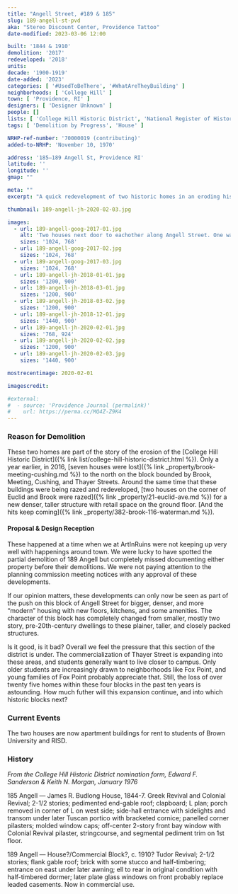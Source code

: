 ```yaml
---
title: "Angell Street, #189 & 185"
slug: 189-angell-st-pvd
aka: "Stereo Discount Center, Providence Tattoo"
date-modified: 2023-03-06 12:00

built: '1844 & 1910'
demolition: '2017'
redeveloped: '2018'
units:
decade: '1900-1919'
date-added: '2023'
categories: [ '#UsedToBeThere', '#WhatAreTheyBuilding' ]
neighborhoods: [ 'College Hill' ]
town: [ 'Providence, RI' ]
designers: [ 'Designer Unknown' ]
people: []
lists: [ 'College Hill Historic District', 'National Register of Historic Places' ]
tags: [ 'Demolition by Progress', 'House' ]

NRHP-ref-number: '70000019 (contributing)'
added-to-NRHP: 'November 10, 1970'

address: '185–189 Angell St, Providence RI'
latitude: ''
longitude: ''
gmap: ""

meta: ""
excerpt: "A quick redevelopment of two historic homes in an eroding historic district under pressure to provide “modern” student housing"

thumbnail: 189-angell-jh-2020-02-03.jpg

images:
  - url: 189-angell-goog-2017-01.jpg
    alt: 'Two houses next door to eachother along Angell Street. One was a small, brick building which was used as commercial space while the other was a mid-19th-century building used as apartments. The smaller one was heavily modified while the other was demolished.'
    sizes: '1024, 768'
  - url: 189-angell-goog-2017-02.jpg
    sizes: '1024, 768'
  - url: 189-angell-goog-2017-03.jpg
    sizes: '1024, 768'
  - url: 189-angell-jh-2018-01-01.jpg
    sizes: '1200, 900'
  - url: 189-angell-jh-2018-03-01.jpg
    sizes: '1200, 900'
  - url: 189-angell-jh-2018-03-02.jpg
    sizes: '1200, 900'
  - url: 189-angell-jh-2018-12-01.jpg
    sizes: '1440, 900'
  - url: 189-angell-jh-2020-02-01.jpg
    sizes: '768, 924'
  - url: 189-angell-jh-2020-02-02.jpg
    sizes: '1200, 900'
  - url: 189-angell-jh-2020-02-03.jpg
    sizes: '1440, 900'

mostrecentimage: 2020-02-01

imagescredit:

#external:
#  - source: 'Providence Journal (permalink)'
#    url: https://perma.cc/MQ4Z-Z9K4
---
```


### Reason for Demolition

These two homes are part of the story of the erosion of the [College Hill Historic District]({% link list/college-hill-historic-district.html %}). Only a year earlier, in 2016, [seven houses were lost]({% link _property/brook-meeting-cushing.md %}) to the north on the block bounded by Brook, Meeting, Cushing, and Thayer Streets. Around the same time that these buildings were being razed and redeveloped, [two houses on the corner of Euclid and Brook were razed]({% link _property/21-euclid-ave.md %}) for a new denser, taller structure with retail space on the ground floor. [And the hits keep coming]({% link _property/382-brook-116-waterman.md %}). 

#### Proposal & Design Reception

These happened at a time when we at ArtInRuins were not keeping up very well with happenings around town. We were lucky to have spotted the partial demolition of 189 Angell but completely missed documenting either property before their demolitions. We were not paying attention to the planning commission meeting notices with any approval of these developments. 

If our opinion matters, these developments can only now be seen as part of the push on this block of Angell Street for bigger, denser, and more “modern” housing with new floors, kitchens, and some amenities. The character of this block has completely changed from smaller, mostly two story, pre-20th-century dwellings to these plainer, taller, and closely packed structures. 

Is it good, is it bad? Overall we feel the pressure that this section of the district is under. The commercialization of Thayer Street is expanding into these areas, and students generally want to live closer to campus. Only older students are increasingly drawn to neighborhoods like Fox Point, and young families of Fox Point probably appreciate that. Still, the loss of over twenty five homes within these four blocks in the past ten years is astounding. How much futher will this expansion continue, and into which historic blocks next? 


### Current Events

The two houses are now apartment buildings for rent to students of Brown University and <span class="abbr">RISD</span>. 


### History

_From the College Hill Historic District nomination form, Edward F. Sanderson & Keith N. Morgan, January 1976_

185 Angell — James R. Budlong House, 1844-7. Greek Revival and Colonial Revival; 2-1/2 stories; pedimented end-gable roof; clapboard; L plan; porch removed in corner of L on west side; side-hall entrance with sidelights and transom under later Tuscan portico with bracketed cornice; panelled corner pilasters; molded window caps; off-center 2-story front bay window with Colonial Revival pilaster, stringcourse, and segmental pediment trim on 1st floor.

189 Angell — House?/Commercial Block?, c. 1910? Tudor Revival; 2-1/2 stories; flank gable roof; brick with some stucco and half-timbering; entrance on east under later awning; ell to rear in original condition with half-timbered dormer; later plate glass windows on front probably replace leaded casements. Now in commercial use.
